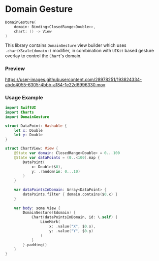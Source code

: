 # Domain Gesture

```swift
DomainGesture(
    domain: Binding<ClosedRange<Double>>,
    chart: () -> View
)
```
This library contains `DomainGesture` view builder which uses `.chartXScale(domain:)` modifier,
in combination with `UIKit` based gesture overlay to control the `Chart`'s domain.

### Preview
https://user-images.githubusercontent.com/28978251/193824334-abdc4055-6305-4bbb-a184-1e22d6996330.mov

### Usage Example
```swift
import SwiftUI
import Charts
import DomainGesture

struct DataPoint: Hashable {
    let x: Double
    let y: Double
}

struct ChartView: View {
    @State var domain: ClosedRange<Double> = 0...100
    @State var dataPoints = (0..<100).map {
        DataPoint(
            x: Double($0),
            y: .random(in: 0...10)
        )
    }
    
    var dataPointsInDomain: Array<DataPoint> {
        dataPoints.filter { domain.contains($0.x) }
    }
    
    var body: some View {
        DomainGesture($domain) {
            Chart(dataPointsInDomain, id: \.self) {
                LineMark(
                    x: .value("X", $0.x),
                    y: .value("Y", $0.y)
                )
            }
        }.padding()
    }
}
```
